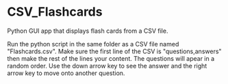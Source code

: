 # CSV_Flashcards
Python GUI app that displays flash cards from a CSV file.


Run the python script in the same folder as a CSV file named "Flashcards.csv". 
Make sure the first line of the CSV is "questions,answers" then make the rest of the lines your content. 
The questions will apear in a random order. Use the down arrow key to see the answer and the right arrow key to move onto another question.
